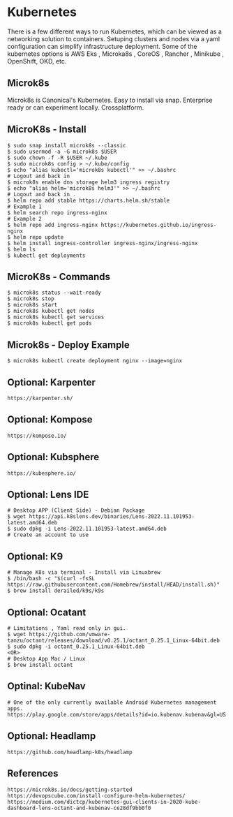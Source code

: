 Kubernetes
==========

There is a few different ways to run Kubernetes, which can be viewed as a networking solution to containers. 
Setuping clusters and nodes via a yaml configuration can simplify infrastructure deployment. Some of the 
kubernetes options is AWS Eks , Microka8s , CoreOS , Rancher , Minikube , OpenShift, OKD, etc. 

Microk8s
---------
Microk8s is Canonical's Kubernetes. Easy to install via snap. Enterprise ready or can experiment locally. Crossplatform. 

MicroK8s - Install
------------------
  
    $ sudo snap install microk8s --classic 
    $ sudo usermod -a -G microk8s $USER
    $ sudo chown -f -R $USER ~/.kube 
    $ sudo microk8s config > ~/.kube/config
    $ echo "alias kubectl='microk8s kubectl'" >> ~/.bashrc
    # Logout and back in
    $ microk8s enable dns storage helm3 ingress registry
    $ echo "alias helm='microk8s helm3'" >> ~/.bashrc
    # Logout and back in . 
    $ helm repo add stable https://charts.helm.sh/stable
    # Example 1
    $ helm search repo ingress-nginx
    # Example 2
    $ helm repo add ingress-nginx https://kubernetes.github.io/ingress-nginx
    $ helm repo update
    $ helm install ingress-controller ingress-nginx/ingress-nginx
    $ helm ls
    $ kubectl get deployments

MicroK8s - Commands
------------------

    $ microk8s status --wait-ready
    $ microk8s stop
    $ microk8s start
    $ microk8s kubectl get nodes
    $ microk8s kubectl get services
    $ microk8s kubectl get pods
    
Microk8s - Deploy Example
------------------------

    $ microk8s kubectl create deployment nginx --image=nginx

Optional: Karpenter
-------------------

    https://karpenter.sh/

Optional: Kompose
------------------

    https://kompose.io/

Optional: Kubsphere
--------------------

    https://kubesphere.io/

Optional: Lens IDE
------------------

    # Desktop APP (Client Side) - Debian Package
    $ wget https://api.k8slens.dev/binaries/Lens-2022.11.101953-latest.amd64.deb
    $ sudo dpkg -i Lens-2022.11.101953-latest.amd64.deb
    # Create an account to use
    
Optional: K9
------------

    # Manage K8s via terminal - Install via Linuxbrew
    $ /bin/bash -c "$(curl -fsSL https://raw.githubusercontent.com/Homebrew/install/HEAD/install.sh)"
    $ brew install derailed/k9s/k9s

Optional: Ocatant
-----------------

    # Limitations , Yaml read only in gui. 
    $ wget https://github.com/vmware-tanzu/octant/releases/download/v0.25.1/octant_0.25.1_Linux-64bit.deb
    $ sudo dpkg -i octant_0.25.1_Linux-64bit.deb
    <OR>
    # Desktop App Mac / Linux
    $ brew install octant

Optinal: KubeNav
----------------

    # One of the only currently available Android Kubernetes management apps. 
    https://play.google.com/store/apps/details?id=io.kubenav.kubenav&gl=US

Optional: Headlamp
-------------------

    https://github.com/headlamp-k8s/headlamp

References
----------

    https://microk8s.io/docs/getting-started
    https://devopscube.com/install-configure-helm-kubernetes/
    https://medium.com/dictcp/kubernetes-gui-clients-in-2020-kube-dashboard-lens-octant-and-kubenav-ce28df9bb0f0
